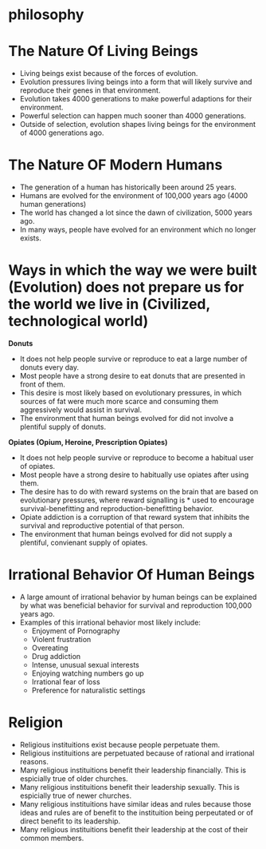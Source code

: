philosophy
==========

The Nature Of Living Beings
==========
* Living beings exist because of the forces of evolution.
* Evolution pressures living beings into a form that will likely survive and reproduce their genes in that environment.
* Evolution takes 4000 generations to make powerful adaptions for their environment.
* Powerful selection can happen much sooner than 4000 generations.
* Outside of selection, evolution shapes living beings for the environment of 4000 generations ago.

The Nature OF Modern Humans
==========
* The generation of a human has historically been around 25 years.
* Humans are evolved for the environment of 100,000 years ago (4000 human generations)
* The world has changed a lot since the dawn of civilization, 5000 years ago.
* In many ways, people have evolved for an environment which no longer exists.

Ways in which the way we were built (Evolution) does not prepare us for the world we live in (Civilized, technological world)
==========
**Donuts**
* It does not help people survive or reproduce to eat a large number of donuts every day.
* Most people have a strong desire to eat donuts that are presented in front of them.
* This desire is most likely based on evolutionary pressures, in which sources of fat were much more scarce and consuming them aggressively would assist in survival.
* The environment that human beings evolved for did not involve a plentiful supply of donuts.

**Opiates (Opium, Heroine, Prescription Opiates)**
* It does not help people survive or reproduce to become a habitual user of opiates.
* Most people have a strong desire to habitually use opiates after using them.
* The desire has to do with reward systems on the brain that are based on evolutionary pressures, where reward signalling is * used to encourage survival-benefitting and reproduction-benefitting behavior.
* Opiate addiction is a corruption of that reward system that inhibits the survival and reproductive potential of that person.
* The environment that human beings evolved for did not supply a plentiful, convienant supply of opiates.

Irrational Behavior Of Human Beings
==========
* A large amount of irrational behavior by human beings can be explained by what was beneficial behavior for survival and reproduction 100,000 years ago.
* Examples of this irrational behavior most likely include:
  - Enjoyment of Pornography
  - Violent frustration
  - Overeating
  - Drug addiction
  - Intense, unusual sexual interests
  - Enjoying watching numbers go up
  - Irrational fear of loss
  - Preference for naturalistic settings

Religion
=========
* Religious instituitions exist because people perpetuate them.
* Religious instituitions are perpetuated because of rational and irrational reasons.
* Many religious instituitions benefit their leadership financially. This is espicially true of older churches.
* Many religious instituitions benefit their leadership sexually. This is espicially true of newer churches.
* Many religious instituitions have similar ideas and rules because those ideas and rules are of benefit to the instituition being perpeutated or of direct benefit to its leadership.
* Many religious instituitions benefit their leadership at the cost of their common members.
